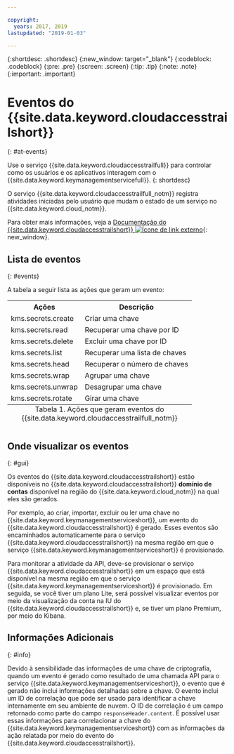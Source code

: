 ```yaml
---

copyright:
  years: 2017, 2019
lastupdated: "2019-01-03"

---
```


{:shortdesc: .shortdesc}
{:new_window: target="_blank"}
{:codeblock: .codeblock}
{:pre: .pre}
{:screen: .screen}
{:tip: .tip}
{:note: .note}
{:important: .important}

# Eventos do {{site.data.keyword.cloudaccesstrailshort}}
{: #at-events}

Use o serviço {{site.data.keyword.cloudaccesstrailfull}} para controlar como os usuários e os aplicativos interagem com o {{site.data.keyword.keymanagementservicefull}}. 
{: shortdesc}

O serviço {{site.data.keyword.cloudaccesstrailfull_notm}} registra atividades iniciadas pelo usuário que mudam o estado de um serviço no {{site.data.keyword.cloud_notm}}. 

Para obter mais informações, veja a [Documentação do {{site.data.keyword.cloudaccesstrailshort}} ![Ícone de link externo](../../icons/launch-glyph.svg "Ícone de link externo")](/docs/services/cloud-activity-tracker/index.html#getting-started-with-cla){: new_window}.

## Lista de eventos
{: #events}

A tabela a seguir lista as ações que geram um evento:

<table>
    <tr>
        <th>Ações</th>
        <th>Descrição</th>
    </tr>
    <tr>
        <td>kms.secrets.create</td>
        <td>Criar uma chave</td>
    </tr>
    <tr>
        <td>kms.secrets.read</td>
        <td>Recuperar uma chave por ID</td>
    </tr>
   <tr>
        <td>kms.secrets.delete</td>
        <td>Excluir uma chave por ID</td>
    </tr>
    <tr>
        <td>kms.secrets.list</td>
        <td>Recuperar uma lista de chaves</td>
    </tr>
    <tr>
        <td>kms.secrets.head</td>
        <td>Recuperar o número de chaves</td>
    </tr>
     <tr>
        <td>kms.secrets.wrap</td>
        <td>Agrupar uma chave</td>
    </tr>
     <tr>
        <td>kms.secrets.unwrap</td>
        <td>Desagrupar uma chave</td>
    </tr>
     <tr>
        <td>kms.secrets.rotate</td>
        <td>Girar uma chave</td>
    </tr>
    <caption style="caption-side:bottom;">Tabela 1. Ações que geram eventos do  {{site.data.keyword.cloudaccesstrailfull_notm}}</caption>
</table>

## Onde visualizar os eventos
{: #gui}

<!-- Option 2: Add the following sentence if your service sends events to the account domain. -->

Os eventos do {{site.data.keyword.cloudaccesstrailshort}} estão disponíveis no
{{site.data.keyword.cloudaccesstrailshort}} **domínio de contas** disponível na região do
{{site.data.keyword.cloud_notm}} na qual eles são gerados.

Por exemplo, ao criar, importar, excluir ou ler uma chave no {{site.data.keyword.keymanagementserviceshort}}, um evento do {{site.data.keyword.cloudaccesstrailshort}} é gerado. Esses eventos são encaminhados automaticamente para o serviço {{site.data.keyword.cloudaccesstrailshort}} na mesma
região em que o serviço {{site.data.keyword.keymanagementserviceshort}} é provisionado.

Para monitorar a atividade da API, deve-se provisionar o serviço {{site.data.keyword.cloudaccesstrailshort}} em um espaço que está disponível na
mesma região em que o serviço {{site.data.keyword.keymanagementserviceshort}} é
provisionado. Em seguida, se você tiver um plano Lite, será possível visualizar eventos por meio da visualização da
conta na IU do {{site.data.keyword.cloudaccesstrailshort}} e, se tiver um plano Premium, por meio do Kibana.

## Informações Adicionais
{: #info}

Devido à sensibilidade das informações de uma chave de criptografia, quando um
evento é gerado como resultado de uma chamada API para o serviço {{site.data.keyword.keymanagementserviceshort}}, o evento que é gerado não inclui
informações detalhadas sobre a chave. O evento inclui um ID de correlação que pode ser usado para identificar a chave internamente em seu ambiente de nuvem. O ID de correlação é um campo retornado como parte do campo `responseHeader.content`. É possível usar essas informações para correlacionar a chave do
{{site.data.keyword.keymanagementserviceshort}} com as informações da ação relatada
por meio do evento do {{site.data.keyword.cloudaccesstrailshort}}.
